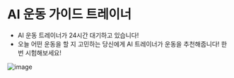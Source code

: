 # AI 운동 가이드 트레이너
<ul>
  <li>AI 운동 트레이너가 24시간 대기하고 있습니다!</li>
  <li>오늘 어떤 운동을 할 지 고민하는 당신에게 AI 트레이너가 운동을 추천해줍니다! 한 번 시험해보세요!</li>
</ul>


![image](https://github.com/Kimchanyang524/ChatGPT_project/assets/105031421/9661a735-ee52-45db-8f1c-e652305e1a47)

